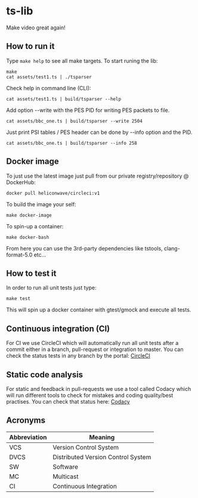 # ts-lib
Make video great again!

## How to run it
Type `make help` to see all make targets. To start runing the lib:
```
make
cat assets/test1.ts | ./tsparser
```
Check help in command line (CLI):
```
cat assets/test1.ts | build/tsparser --help
```
Add option --write with the PES PID for writing PES packets to file.
```
cat assets/bbc_one.ts | build/tsparser --write 2504
```
Just print PSI tables / PES header can be done by --info option and the PID.
```
cat assets/bbc_one.ts | build/tsparser --info 258
```


## Docker image
To just use the latest image just pull from our private registry/repository @ DockerHub:
```
docker pull heliconwave/circleci:v1
```
To build the image your self:
```
make docker-image
```
To spin-up a container:
```
make docker-bash
```
From here you can use the 3rd-party dependencies like
tstools, clang-format-5.0 etc...

## How to test it
In order to run all unit tests just type:
```
make test
```
This will spin up a docker container with gtest/gmock and execute all tests.

## Continuous integration (CI)
For CI we use CircleCI which will automatically run all unit tests after a commit either
in a branch, pull-request or integration to master. You can check the status tests in any
branch by the portal:
[CircleCI](https://circleci.com/gh/skullanbones/ts-lib)

## Static code analysis
For static and feedback in pull-requests we use a tool called Codacy which will run different
tools to check for mistakes and coding quality/best practises. You can check that status here:
[Codacy](https://app.codacy.com/app/skullanbones/ts-lib/dashboard)

## Acronyms
| Abbreviation  | Meaning                             |
|---------------|-------------------------------------|
| VCS           | Version Control System              |
| DVCS          | Distributed Version Control System  |
| SW            | Software                            |
| MC            | Multicast                           |
| CI            | Continuous Integration              |
